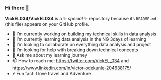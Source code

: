 ### Hi there 👋

**VickEL034/VickEL034** is a ✨ _special_ ✨ repository because its `README.md` (this file) appears on your GitHub profile.


- 🔭 I’m currently working on building my technical skills in data analysis
- 🌱 I’m currently learning data analysis in the NG 3days of learning 
- 👯 I’m looking to collaborate on everything data analysis and project
- 🤔 I’m looking for help with breaking down technical concepts
- 💬 Ask me about my learning journey
- 📫 How to reach me: https://twitter.com/VickEL_034 and https://www.linkedin.com/in/victor-odekunle-204638175/
- ⚡ Fun fact: I love travel and Adventure
